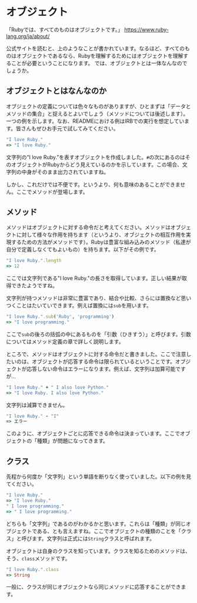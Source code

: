 # オブジェクト

「Rubyでは、すべてのものはオブジェクトです。」
https://www.ruby-lang.org/ja/about/

公式サイトを読むと、上のようなことが書かれています。なるほど、すべてのものはオブジェクトであるなら、Rubyを理解するためにはオブジェクトを理解することが必要ということになります。
では、オブジェクトとは一体なんなのでしょうか。

## オブジェクトとはなんなのか

オブジェクトの定義については色々なものがありますが、ひとまずは「データとメソッドの集合」と捉えるとよいでしょう（メソッドについては後述します）。
一つの例を示します。なお、READMEにおける例はIRBでの実行を想定しています。皆さんもぜひお手元で試してみてください。

```ruby
"I love Ruby."
=> "I love Ruby."
```

文字列の"I love Ruby."を表すオブジェクトを作成しました。`#`の次にあるのはそのオブジェクトがRubyからどう見えているのかを示しています。この場合、文字列の中身がそのまま出力されていますね。

しかし、これだけでは不便です。というより、何も意味のあることができません。ここでメソッドが登場します。

## メソッド

メソッドはオブジェクトに対する命令だと考えてください。メソッドはオブジェクトに対して様々な作用を持ちます（というより、オブジェクトの相互作用を実現するための方法がメソッドです）。Rubyは豊富な組み込みのメソッド（私達が自分で定義しなくてもよいもの）を持ちます。以下がその例です。

```ruby
"I love Ruby.".length
=> 12
```

ここでは文字列である"I love Ruby."の長さを取得しています。正しい結果が取得できたようですね。

文字列が持つメソッドは非常に豊富であり、結合や比較、さらには置換など思いつくことはたいていできます。例えば置換には`sub`を用います。

```ruby
"I love Ruby.".sub('Ruby', 'programming')
=> "I love programming."
```

ここで`sub`の後ろの括弧の中にあるものを「引数（ひきすう）」と呼びます。引数についてはメソッド定義の章で詳しく説明します。

ところで、メソッドはオブジェクトに対する命令だと書きました。ここで注意したいのは、オブジェクトが応答する命令は限られているということです。オブジェクトが応答しない命令はエラーになります。例えば、文字列は加算可能ですが…

```ruby
"I love Ruby." + " I also love Python."
=> "I love Ruby. I also love Python."
```

文字列は減算できません。

```ruby
"I love Ruby." - "I"
=> エラー
```

このように、オブジェクトごとに応答できる命令は決まっています。ここでオブジェクトの「種類」が問題になってきます。

## クラス

先程から何度か「文字列」という単語を断りなく使っていました。以下の例を見てください。

```ruby
"I love Ruby."
=> "I love Ruby."
" I love programming."
=> " I love programming."
```

どちらも「文字列」であるのがわかるかと思います。これらは「種類」が同じオブジェクトである、とも言えますね。ここでオブジェクトの種類のことを「クラス」と呼びます。文字列は正式には`String`クラスと呼ばれます。

オブジェクトは自身のクラスを知っています。クラスを知るためのメソッドは、そう、`class`メソッドです。

```ruby
"I love Ruby.".class
=> String
```

一般に、クラスが同じオブジェクトなら同じメソッドに応答することができます。
